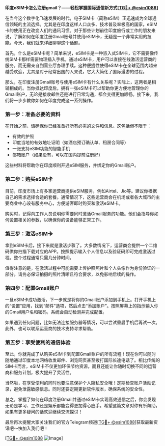 **印度eSIM卡怎么注册gmail？——轻松掌握国际通信新方式[[TG💪+ @esim1088](https://t.me/s/esim1088)]**

在当今这个数字化飞速发展的时代，电子SIM卡（简称eSIM）正迅速成为全球通信领域的主流选择。尤其是在印度这样人口众多、技术普及率极高的国家，eSIM卡的使用正在改变人们的通讯习惯。对于那些计划前往印度旅行或工作的朋友来说，了解如何在印度注册Gmail账号并使用eSIM卡，无疑是一个非常实用的技能。今天，我们就来详细聊聊这个话题。

首先，什么是eSIM卡呢？简单来说，eSIM卡是一种嵌入式SIM卡，它不需要像传统SIM卡那样需要物理插入手机。通过eSIM卡，用户可以直接在线激活运营商的服务，而无需亲自到营业厅办理手续。这种便捷性使得eSIM卡在全球范围内越来越受欢迎，尤其是对于经常出国的人来说，它大大简化了国际漫游的过程。

那么，在印度注册Gmail账号与使用eSIM卡有什么关系呢？实际上，这两者是相辅相成的。当你抵达印度后，拥有一张eSIM卡可以帮助你更方便地管理你的Gmail账户，无论是接收邮件还是进行日常沟通，都会变得更加顺畅。接下来，我们将一步步教你如何在印度完成这一系列操作。

### 第一步：准备必要的资料

在开始之前，请确保你已经准备好所有必需的文件和信息。这包括但不限于：

- 有效的护照
- 印度当地的有效地址证明（如酒店预订确认单、租房合同等）
- 一张支持eSIM功能的智能手机
- 邮箱账户（如果没有，可以在国内提前注册好）

这些材料将帮助你在印度顺利开通eSIM服务，并绑定你的Gmail账户。

### 第二步：购买eSIM卡

目前，印度市场上有多家运营商提供eSIM服务，例如Airtel、Jio等。建议你根据自己的需求选择合适的套餐。通常情况下，这些运营商会在机场或者各大城市的主要商业中心设有服务中心，方便游客即时购买和激活eSIM卡。

购买时，记得向工作人员说明你需要同时激活Gmail服务的功能。他们会指导你如何设置相关的参数，以确保你的设备能够正常工作。

### 第三步：激活eSIM卡

拿到eSIM卡后，接下来就是激活步骤了。大多数情况下，运营商会提供一个二维码供你扫描下载对应的APP。按照提示输入个人信息以及验证码即可完成激活过程。整个过程通常只需几分钟时间。

值得注意的是，在激活过程中可能需要上传护照照片和个人头像作为身份验证的一部分。请务必保证拍摄的照片清晰且符合要求，以免影响后续的操作。

### 第四步：配置Gmail账户

一旦eSIM卡成功激活，下一步就是将你的Gmail账户添加到手机上。打开手机上的“设置”应用，找到“邮件”选项，然后点击“添加账户”。按照屏幕上的指示输入你的Gmail用户名和密码，系统会自动检测并完成配置。

如果遇到任何问题，比如无法连接服务器等情况，可以尝试重启手机后再试一次。此外，也可以联系运营商的技术支持寻求帮助。

### 第五步：享受便利的通信体验

至此，你就完成了从购买eSIM卡到配置Gmail账户的所有流程！现在你可以随时随地通过印度本地网络收发邮件、浏览网页甚至拨打国际长途电话了。相比传统的SIM卡而言，eSIM卡不仅更加环保节约资源，而且还能让你随时切换不同的运营商和服务计划，极大提升了灵活性。

当然啦，在享受便利的同时也要注意保护个人隐私安全哦！定期检查账户活动记录，避免泄露敏感信息。同时还要定期更新软件版本，确保系统的安全性。

总之，掌握了如何在印度注册Gmail并通过eSIM卡实现高效通信之后，你会发现无论是学习、工作还是娱乐都能变得更加得心应手。希望这篇文章对你有所帮助，如果有更多疑问的话欢迎继续交流探讨！

最后再次提醒大家关注我们的官方Telegram频道[[TG💪+ @esim1088](https://t.me/s/esim1088)]获取最新资讯吧～快加入我们吧！

[[TG💪+ @esim1088](https://t.me/s/esim1088) ![Image](https://i.postimg.cc/4NQfJmqS/Snipaste-2025-05-13-00-14-12.png)]